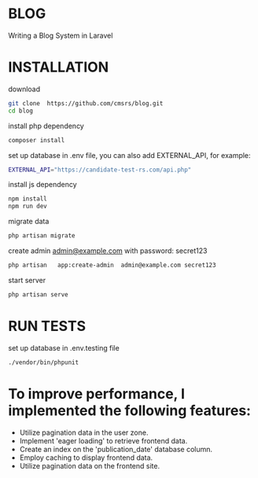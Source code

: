 # BLOG 

Writing a Blog System in Laravel


# INSTALLATION

download
```bash
git clone  https://github.com/cmsrs/blog.git
cd blog
```

install php dependency
```bash
composer install
```

set up database in .env file, you can also add EXTERNAL_API, for example:
```bash
EXTERNAL_API="https://candidate-test-rs.com/api.php"
```

install js dependency
```bash
npm install
npm run dev
```

migrate data
```bash
php artisan migrate
```

create admin admin@example.com with password: secret123
```bash
php artisan   app:create-admin  admin@example.com secret123
```

start server
```bash
php artisan serve
```

# RUN TESTS

set up database in .env.testing file
```bash
./vendor/bin/phpunit
```

# To improve performance, I implemented the following features:

*    Utilize pagination data in the user zone.
*    Implement 'eager loading' to retrieve frontend data.
*    Create an index on the 'publication_date' database column.
*    Employ caching to display frontend data.
*    Utilize pagination data on the frontend site.
